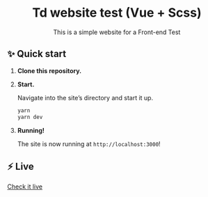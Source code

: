 <h1 align="center">
  Td website test (Vue + Scss)
</h1>
<p align="center">
  This is a simple website for a Front-end Test
  </a>
</p>

## ✨ Quick start

1.  **Clone this repository.**


2.  **Start.**

    Navigate into the site’s directory and start it up.

    ```sh
    yarn
    yarn dev
    ```

3.  **Running!**

    The site is now running at `http://localhost:3000`!


## ⚡️ Live
[Check it live](https://td-chop-test.netlify.app/)

